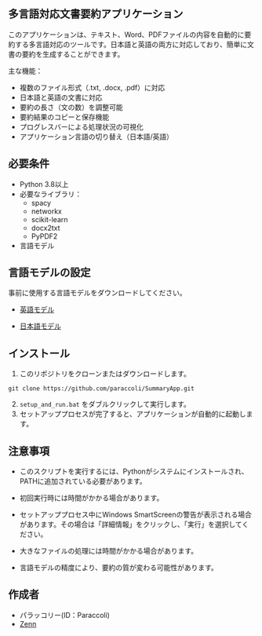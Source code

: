 ## 多言語対応文書要約アプリケーション
このアプリケーションは、テキスト、Word、PDFファイルの内容を自動的に要約する多言語対応のツールです。日本語と英語の両方に対応しており、簡単に文書の要約を生成することができます。

主な機能：
- 複数のファイル形式（.txt, .docx, .pdf）に対応
- 日本語と英語の文書に対応
- 要約の長さ（文の数）を調整可能
- 要約結果のコピーと保存機能
- プログレスバーによる処理状況の可視化
- アプリケーション言語の切り替え（日本語/英語）

## 必要条件
- Python 3.8以上
- 必要なライブラリ：
  - spacy
  - networkx
  - scikit-learn
  - docx2txt
  - PyPDF2
- 言語モデル
 
## 言語モデルの設定
事前に使用する言語モデルをダウンロードしてください。
- [英語モデル](
https://github.com/explosion/spacy-models/releases/download/es_core_news_lg-3.1.0/es_core_news_lg-3.1.0.tar.gz)

- [日本語モデル](https://github.com/explosion/spacy-models/releases/download/ja_core_news_sm-3.7.0/ja_core_news_sm-3.7.0.tar.gz
)

## インストール
1. このリポジトリをクローンまたはダウンロードします。
```
git clone https://github.com/paraccoli/SummaryApp.git
```
2. `setup_and_run.bat` をダブルクリックして実行します。
3. セットアッププロセスが完了すると、アプリケーションが自動的に起動します。

## 注意事項
- このスクリプトを実行するには、Pythonがシステムにインストールされ、PATHに追加されている必要があります。
- 初回実行時には時間がかかる場合があります。
- セットアッププロセス中にWindows SmartScreenの警告が表示される場合があります。その場合は「詳細情報」をクリックし、「実行」を選択してください。

- 大きなファイルの処理には時間がかかる場合があります。
- 言語モデルの精度により、要約の質が変わる可能性があります。

## 作成者
- パラッコリー(ID：Paraccoli)
- [Zenn](https://zenn.dev/miguel)
